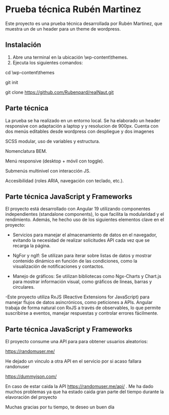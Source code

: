 # Prueba técnica Rubén Martinez

Este proyecto es una prueba técnica desarrollada por Rubén Martínez, que muestra un de un header para un theme de wordpress.

## Instalación

1. Abre una terminal en la ubicación \wp-content\themes.
2. Ejecuta los siguientes comandos:

cd \wp-content\themes

git init

git clone https://github.com/Rubenpard/realNaut.git


## Parte técnica

La prueba se ha realizado en un entorno local. Se ha elaborado un header responsive con adaptación a laptop y y resolucion de 900px. 
Cuenta con dos menús editables desde wordpress con despliegue y dos imagenes   

SCSS modular, uso de variables y estructura.

Nomenclatura BEM.

Menú responsive (desktop + móvil con toggle).

Submenús multinivel con interacción JS.

Accesibilidad (roles ARIA, navegación con teclado, etc.).

## Parte técnica JavaScript y Frameworks

El proyecto está desarrollado con Angular 19 utilizando componentes independientes (standalone components), lo que facilita la modularidad y el rendimiento. Además, he hecho uso de los siguientes elementos clave en el proyecto:

- Servicios para manejar el almacenamiento de datos en el navegador, evitando la necesidad de realizar solicitudes API cada vez que se recarga la página.

- NgFor y ngIf: Se utilizan para iterar sobre listas de datos y mostrar contenido dinámico en función de las condiciones, como la visualización de notificaciones y contactos.

- Manejo de gráficos: Se utilizan bibliotecas como Ngx-Charts y Chart.js para mostrar información visual, como gráficos de líneas, barras y circulares.

-Este proyecto utiliza RxJS (Reactive Extensions for JavaScript) para manejar flujos de datos asincrónicos, como peticiones a APIs. Angular trabaja de forma natural con RxJS a través de observables, lo que permite suscribirse a eventos, manejar respuestas y controlar errores fácilmente.

## Parte técnica JavaScript y Frameworks

El proyecto consume una API para para obtener usuarios aleatorios:

https://randomuser.me/

He dejado un vinculo a otra API en el servicio por si acaso fallara randonuser 

https://dummyjson.com/

En caso de estar caida la API https://randomuser.me/api/ . 
Me ha dado muchos problemas ya que ha estado caida gran parte del tiempo durante la elavoración del proyecto   


Muchas gracias por tu tiempo, te deseo un buen día

